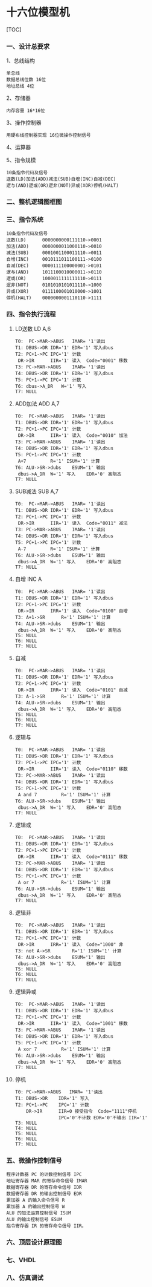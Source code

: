 # 十六位模型机

[TOC]

### 一、设计总要求

1、总线结构

```
单总线
数据总线位数 16位
地址总线 4位
```

2、存储器

```
内存容量 16*16位
```

3、操作控制器

```
用硬布线控制器实现 16位微操作控制信号
```

4、运算器

5、指令规模

```
10条指令代码及信号
送数(LD)加法(ADD)减法(SUB)自增(INC)自减(DEC)
逻与(AND)逻或(OR)逻非(NOT)异或(XOR)停机(HALT)
```

### 二、整机逻辑图框图

### 三、指令系统

```
10条指令代码及信号
送数(LD)		0000000000111110->0001
加法(ADD)		0000000011000110->0010
减法(SUB) 	0001001100011110->0011
自增(INC)		0010111011100111->0100
自减(DEC)		0000111100000001->0101
逻与(AND)		1011100010000011->0110
逻或(OR)		1000011111111110->0111
逻非(NOT) 	0101010101011110->1000
异或(XOR) 	0111100001010000->1001
停机(HALT)	0000000001110110->1111
```



### 四、指令执行流程

1. LD送数	LD A,6

   ```
   T0:	PC->MAR->ABUS	IMAR= '1'读出
   T1: DBUS->DR	IDR='1'	EDR='1' 写入dbus
   T2: PC+1->PC	IPC='1' 计数
   	DR->IR		IIR='1' 读入	Code="0001" 移数
   T3: PC->MAR->ABUS	IMAR= '1'读出
   T4: DBUS->DR	IDR='1'	EDR='1' 写入dbus
   T5: PC+1->PC	IPC='1' 计数
   T6: dbus->A_DR	W='1' 写入
   T7: NULL
   ```

2. ADD加法     ADD A,7

   ```
   T0:	PC->MAR->ABUS	IMAR= '1'读出
   T1: DBUS->DR	IDR='1'	EDR='1' 写入dbus
   T2: PC+1->PC	IPC='1' 计数
   	DR->IR		IIR='1' 读入	Code="0010" 加法
   T3: PC->MAR->ABUS	IMAR= '1'读出
   T4: DBUS->DR	IDR='1'	EDR='1' 写入dbus
   T5: PC+1->PC	IPC='1' 计数
   	A+7			R='1' ISUM='1' 计算
   T6: ALU->SR->dubs	ESUM='1' 输出
   	dbus->A_DR	W='1' 写入	EDR='0' 高阻态
   T7: NULL
   ```

3. SUB减法     SUB A,7

   ```
   T0:	PC->MAR->ABUS	IMAR= '1'读出
   T1: DBUS->DR	IDR='1'	EDR='1' 写入dbus
   T2: PC+1->PC	IPC='1' 计数
   	DR->IR		IIR='1' 读入	Code="0011" 减法
   T3: PC->MAR->ABUS	IMAR= '1'读出
   T4: DBUS->DR	IDR='1'	EDR='1' 写入dbus
   T5: PC+1->PC	IPC='1' 计数
   	A-7			R='1' ISUM='1' 计算
   T6: ALU->SR->dubs	ESUM='1' 输出
   	dbus->A_DR	W='1' 写入	EDR='0' 高阻态
   T7: NULL
   ```

4. 自增     INC A

   ```
   T0:	PC->MAR->ABUS	IMAR= '1'读出
   T1: DBUS->DR	IDR='1'	EDR='1' 写入dbus
   T2: PC+1->PC	IPC='1' 计数
   	DR->IR		IRR='1' 读入	Code="0100" 自增
   T3: A+1->SR		R='1' ISUM='1' 计算
   T4: ALU->SR->dubs	ESUM='1' 输出
   	dbus->A_DR	W='1' 写入	EDR='0' 高阻态
   T5: NULL
   T6: NULL
   T7: NULL
   ```

5. 自减

   ```
   T0:	PC->MAR->ABUS	IMAR= '1'读出
   T1: DBUS->DR	IDR='1'	EDR='1' 写入dbus
   T2: PC+1->PC	IPC='1' 计数
   	DR->IR		IRR='1' 读入	Code="0101" 自减
   T3: A-1->SR		R='1' ISUM='1' 计算
   T4: ALU->SR->dubs	ESUM='1' 输出
   	dbus->A_DR	W='1' 写入	EDR='0' 高阻态
   T5: NULL
   T6: NULL
   T7: NULL
   ```

6. 逻辑与

   ```
   T0:	PC->MAR->ABUS	IMAR= '1'读出
   T1: DBUS->DR	IDR='1'	EDR='1' 写入dbus
   T2: PC+1->PC	IPC='1' 计数
   	DR->IR		IIR='1' 读入	Code="0110" 移数
   T3: PC->MAR->ABUS	IMAR= '1'读出
   T4: DBUS->DR	IDR='1'	EDR='1' 写入dbus
   T5: PC+1->PC	IPC='1' 计数
   	A and 7			R='1' ISUM='1' 计算
   T6: ALU->SR->dubs	ESUM='1' 输出
   	dbus->A_DR	W='1' 写入	EDR='0' 高阻态
   T7: NULL
   ```

7. 逻辑或

   ```
   T0:	PC->MAR->ABUS	IMAR= '1'读出
   T1: DBUS->DR	IDR='1'	EDR='1' 写入dbus
   T2: PC+1->PC	IPC='1' 计数
   	DR->IR		IIR='1' 读入	Code="0111" 移数
   T3: PC->MAR->ABUS	IMAR= '1'读出
   T4: DBUS->DR	IDR='1'	EDR='1' 写入dbus
   T5: PC+1->PC	IPC='1' 计数
   	A or 7			R='1' ISUM='1' 计算
   T6: ALU->SR->dubs	ESUM='1' 输出
   	dbus->A_DR	W='1' 写入	EDR='0' 高阻态
   T7: NULL
   ```

8. 逻辑非

   ```
   T0:	PC->MAR->ABUS	IMAR= '1'读出
   T1: DBUS->DR	IDR='1'	EDR='1' 写入dbus
   T2: PC+1->PC	IPC='1' 计数
   	DR->IR		IRR='1' 读入	Code="1000" 非
   T3: not A->SR		R='1' ISUM='1' 计算
   T4: ALU->SR->dubs	ESUM='1' 输出
   	dbus->A_DR	W='1' 写入	EDR='0' 高阻态
   T5: NULL
   T6: NULL
   T7: NULL
   ```

9. 逻辑异或

   ```
   T0:	PC->MAR->ABUS	IMAR= '1'读出
   T1: DBUS->DR	IDR='1'	EDR='1' 写入dbus
   T2: PC+1->PC	IPC='1' 计数
   	DR->IR		IIR='1' 读入	Code="1001" 移数
   T3: PC->MAR->ABUS	IMAR= '1'读出
   T4: DBUS->DR	IDR='1'	EDR='1' 写入dbus
   T5: PC+1->PC	IPC='1' 计数
   	A xor 7			R='1' ISUM='1' 计算
   T6: ALU->SR->dubs	ESUM='1' 输出
   	dbus->A_DR	W='1' 写入	EDR='0' 高阻态
   T7: NULL
   ```

10. 停机

    ```
    T0:	PC->MAR->ABUS	IMAR= '1'读出
    T1: DBUS->DR	IDR='1' 写入
    T2: PC+1->PC	IPC='1' 计数
    	DR->IR		IIR=0 接受指令	Code="1111"停机
    				IPC='0'不计数 EDR='0'不输出 IIR='1'
    T3: NULL
    T4: NULL
    T5: NULL
    T6: NULL
    T7: NULL
    ```



### 五、微操作控制信号

    程序计数器 PC 的计数控制信号 IPC
    地址寄存器 MAR 的寄存命令信号 IMAR
    数据寄存器 DR 的寄存命令信号 IDR
    数据寄存器 DR 的输出控制信号 EDR
    累加器 A 的输入命令信号 R
    累加器 A 的输出控制信号 W
    ALU 的加法运算控制信号 ISUM
    ALU 的输出控制信号 ESUM
    指令寄存器 IR 的寄存命令信号 IIR。

### 六、顶层设计原理图

### 七、VHDL

### 八、仿真调试

